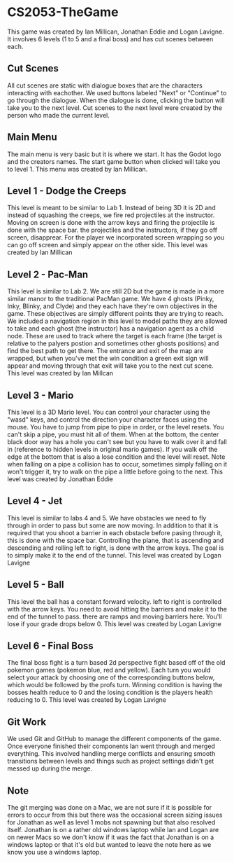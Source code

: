 # CS2053-TheGame
This game was created by Ian Millican, Jonathan Eddie and Logan Lavigne. It involves 6 levels (1 to 5 and a final boss) and has cut scenes between each.
## Cut Scenes
All cut scenes are static with dialogue boxes that are the characters interacting with eachother. We used buttons labeled "Next" or "Continue" to go through the dialogue. When the dialogue is done, clicking the button will take you to the next level. Cut scenes to the next level were created by the person who made the current level.
## Main Menu
The main menu is very basic but it is where we start. It has the Godot logo and the creators names. The start game button when clicked will take you to level 1. 
This menu was created by Ian Millican.
## Level 1 - Dodge the Creeps
This level is meant to be similar to Lab 1. Instead of being 3D it is 2D and instead of squashing the creeps, we fire red projectiles at the instructor. Moving on screen is done with the arrow keys and firing the projectile is done with the space bar. the projectiles and the instructors, if they go off screen, disapprear. For the player we incorporated screen wrapping so you can go off screen and simply appear on the other side.
This level was created by Ian Millican
## Level 2 - Pac-Man
This level is similar to Lab 2. We are still 2D but the game is made in a more similar manor to the traditional PacMan game. We have 4 ghosts (Pinky, Inky, Blinky, and Clyde) and they each have they're own objectives in the game. These objectives are simply different points they are trying to reach. We included a navigation region in this level to model paths they are allowed to take and each ghost (the instructor) has a navigation agent as a child node. These are used to track where the target is each frame (the target is relative to the palyers postion and sometimes other ghosts positions) and find the best path to get there. The entrance and exit of the map are wrapped, but when you've met the win condition a green exit sign will appear and moving through that exit will take you to the next cut scene. 
This level was created by Ian Millcan
## Level 3 - Mario
This level is a 3D Mario level. You can control your character using the "wasd" keys, and control the direction your character faces using the mouse. You have to jump from pipe to pipe in order, or the level resets. You can't skip a pipe, you must hit all of them. When at the bottom, the center black door way has a hole you can't see but you have to walk over it and fall in (reference to hidden levels in original mario games). If you walk off the edge at the bottom that is also a lose condition and the level will reset. Note when falling on a pipe a collision has to occur, sometimes simply falling on it won't trigger it, try to walk on the pipe a little before going to the next.
This level was created by Jonathan Eddie
## Level 4 - Jet
This level is similar to labs 4 and 5. We have obstacles we need to fly through in order to pass but some are now moving. In addition to that it is required that you shoot a barrier in each obstacle before pasing through it, this is done with the space bar. Controlling the plane, that is ascending and descending and rolling left to right, is done with the arrow keys. The goal is to simply make it to the end of the tunnel.
This level was created by Logan Lavigne
## Level 5 - Ball
This level the ball has a constant forward velocity. left to right is controlled with the arrow keys. You need to avoid hitting the barriers and make it to the end of the tunnel to pass. there are ramps and moving barriers here. You'll lose if your grade drops below 0.
This level was created by Logan Lavigne
## Level 6 - Final Boss
The final boss fight is a turn based 2d perspective fight based off of the old pokemon games (pokemon blue, red and yellow).  Each turn you would select your attack by choosing one of the corresponding buttons below, which would be followed by the profs turn. Winning condition is having the bosses health reduce to 0 and the losing condition is the players health reducing to 0.
This level was created by Logan Lavigne
## Git Work
We used Git and GitHub to manage the different components of the game. Once everyone finished their components Ian went through and merged everything. This involved handling merge conflicts and ensuring smooth transitions between levels and things such as project settings didn't get messed up during the merge.
## Note
The git merging was done on a Mac, we are not sure if it is possible for errors to occur from this but there was the occasional screen sizing issues for Jonathan as well as level 1 mobs not spawning but that also resolved itself. Jonathan is on a rather old windows laptop while Ian and Logan are on newer Macs so we don't know if it was the fact that Jonathan is on a windows laptop or that it's old but wanted to leave the note here as we know you use a windows laptop.
